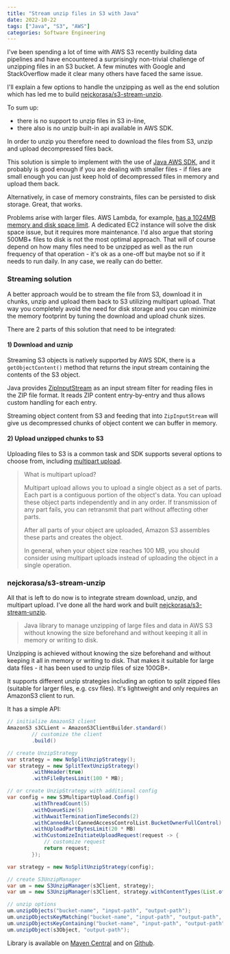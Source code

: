 ```yaml
---
title: "Stream unzip files in S3 with Java"
date: 2022-10-22
tags: ["Java", "S3", "AWS"]
categories: Software Engineering
---
```


I've been spending a lot of time with AWS S3 recently building data pipelines and have encountered a surprisingly non-trivial challenge of unzipping files in an S3 bucket. 
A few minutes with Google and StackOverflow made it clear many others have faced the same issue.

I'll explain a few options to handle the unzipping as well as the end solution which has led me to build [nejckorasa/s3-stream-unzip](https://github.com/nejckorasa/s3-stream-unzip).

To sum up: 
- there is no support to unzip files in S3 in-line,
- there also is no unzip built-in api available in AWS SDK.


In order to unzip you therefore need to download the files from S3, unzip and upload decompressed files back. 

This solution is simple to implement with the use of [Java AWS SDK](https://aws.amazon.com/sdk-for-java/), and it probably is good enough if you are dealing with smaller files - if files are small enough you can just keep hold of decompressed files in memory and upload them back. 

Alternatively, in case of memory constraints, files can be persisted to disk storage. Great, that works.

Problems arise with larger files. AWS Lambda, for example, [has a 1024MB memory and disk space limit](https://aws.amazon.com/lambda/faqs/). A dedicated EC2 instance will solve the disk space issue, but it requires more maintenance. I'd also argue that storing 500MB+ files to disk is not the most optimal approach. 
That will of course depend on how many files need to be unzipped as well as the run frequency of that operation - it's ok as a one-off but maybe not so if it needs to run daily. In any case, we really can do better.

### Streaming solution

A better approach would be to stream the file from S3, download it in chunks, unzip and upload them back to S3 utilizing multipart upload. That way you completely avoid the need for disk storage and you can minimize the memory footprint by tuning the download and upload chunk sizes.

There are 2 parts of this solution that need to be integrated:

#### 1) Download and uznip

Streaming S3 objects is natively supported by AWS SDK, there is a `getObjectContent()` method that returns the input stream containing the contents of the S3 object.

Java provides [ZipInputStream](https://docs.oracle.com/javase/7/docs/api/java/util/zip/ZipInputStream.html) as an input stream filter for reading files in the ZIP file format. It reads ZIP content entry-by-entry and thus allows custom handling for each entry.

Streaming object content from S3 and feeding that into `ZipInputStream` will give us decompressed chunks of object content we can buffer in memory.

#### 2) Upload unzipped chunks to S3

Uploading files to S3 is a common task and SDK supports several options to choose from, including [multipart upload](https://docs.aws.amazon.com/AmazonS3/latest/userguide/mpuoverview.html). 

> What is multipart upload?
> 
> Multipart upload allows you to upload a single object as a set of parts. 
> Each part is a contiguous portion of the object's data. You can upload these object parts independently and in any order. 
> If transmission of any part fails, you can retransmit that part without affecting other parts. 
> 
> After all parts of your object are uploaded, Amazon S3 assembles these parts and creates the object. 
>
> In general, when your object size reaches 100 MB, you should consider using multipart uploads instead of uploading the object in a single operation.

### nejckorasa/s3-stream-unzip

All that is left to do now is to integrate stream download, unzip, and multipart upload. 
I've done all the hard work and built [nejckorasa/s3-stream-unzip](https://github.com/nejckorasa/s3-stream-unzip).

> Java library to manage unzipping of large files and data in AWS S3 without knowing the size beforehand and without keeping it all in memory or writing to disk.

Unzipping is achieved without knowing the size beforehand and without keeping it all in memory or writing to disk. That makes it suitable for large data files - it has been used to unzip files of size 100GB+.

It supports different unzip strategies including an option to split zipped files (suitable for larger files, e.g. csv files). It's lightweight and only requires an AmazonS3 client to run.

It has a simple API:

```java
// initialize AmazonS3 client
AmazonS3 s3CLient = AmazonS3ClientBuilder.standard()
        // customize the client
        .build()

// create UnzipStrategy
var strategy = new NoSplitUnzipStrategy();
var strategy = new SplitTextUnzipStrategy()
        .withHeader(true)
        .withFileBytesLimit(100 * MB);

// or create UnzipStrategy with additional config
var config = new S3MultipartUpload.Config()
        .withThreadCount(5)
        .withQueueSize(5)
        .withAwaitTerminationTimeSeconds(2)
        .withCannedAcl(CannedAccessControlList.BucketOwnerFullControl)
        .withUploadPartBytesLimit(20 * MB)
        .withCustomizeInitiateUploadRequest(request -> {
            // customize request
            return request;
        });

var strategy = new NoSplitUnzipStrategy(config);

// create S3UnzipManager
var um = new S3UnzipManager(s3Client, strategy);
var um = new S3UnzipManager(s3Client, strategy.withContentTypes(List.of("application/zip"));

// unzip options
um.unzipObjects("bucket-name", "input-path", "output-path");
um.unzipObjectsKeyMatching("bucket-name", "input-path", "output-path", ".*\\.zip");
um.unzipObjectsKeyContaining("bucket-name", "input-path", "output-path", "-part-of-object-");
um.unzipObject(s3Object, "output-path");
```

Library is available on [Maven Central](https://search.maven.org/artifact/io.github.nejckorasa/s3-stream-unzip/1.0.1/jar) and on [Github](https://github.com/nejckorasa/s3-stream-unzip).